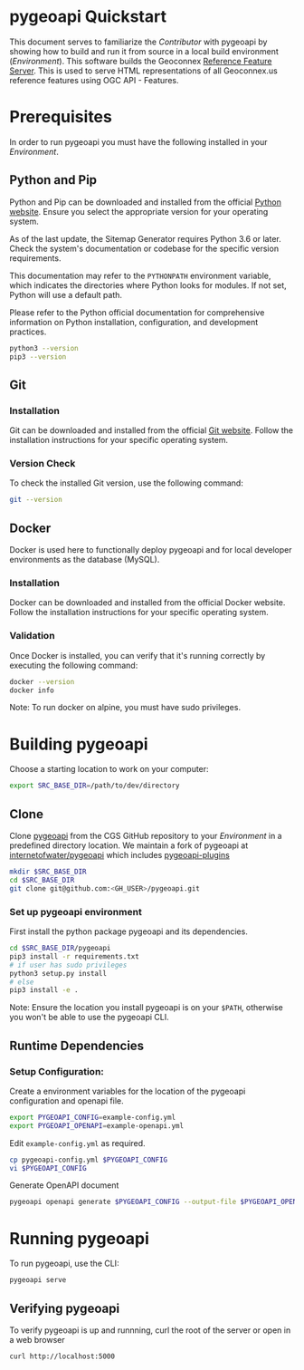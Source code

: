 # pygeoapi Quickstart

This document serves to familiarize the *Contributor* with pygeoapi by showing how to build and run it from source in a local build environment (*Environment*). This software builds the Geoconnex [Reference Feature Server](https://reference.geoconnex.us). This is used to serve HTML representations of all Geoconnex.us reference features using OGC API - Features.

# Prerequisites

In order to run pygeoapi you must have the following installed in your *Environment*. 

## Python and Pip
Python and Pip can be downloaded and installed from the official [Python website](https://python.org/). Ensure you select the appropriate version for your operating system.

As of the last update, the Sitemap Generator requires Python 3.6 or later. Check the system's documentation or codebase for the specific version requirements.

This documentation may refer to the ``PYTHONPATH`` environment variable, which indicates the directories where Python looks for modules. If not set, Python will use a default path.

Please refer to the Python official documentation for comprehensive information on Python installation, configuration, and development practices.

```bash
python3 --version
pip3 --version
```

## Git

### Installation
Git can be downloaded and installed from the official [Git website](https://git-scm.com/). Follow the installation instructions for your specific operating system.

### Version Check
To check the installed Git version, use the following command:

```bash
git --version
```

## Docker
Docker is used here to functionally deploy pygeoapi and for local developer environments as the database (MySQL). 

### Installation
Docker can be downloaded and installed from the official Docker website. Follow the installation instructions for your specific operating system.

### Validation
Once Docker is installed, you can verify that it's running correctly by executing the following command:

```bash
docker --version
docker info
```

Note: To run docker on alpine, you must have sudo privileges.

# Building pygeoapi

Choose a starting location to work on your computer:

```bash
export SRC_BASE_DIR=/path/to/dev/directory
```

## Clone
Clone [pygeoapi](https://github.com/geopython/pygeoapi.git) from the CGS GitHub repository to your *Environment* in a predefined directory location. We maintain a fork of pygeoapi at [internetofwater/pygeoapi](https://github.com/internetofwater/pygeoapi.git) which includes [pygeoapi-plugins](https://github.com/cgs-earth/pygeoapi-plugins)

```bash
mkdir $SRC_BASE_DIR
cd $SRC_BASE_DIR
git clone git@github.com:<GH_USER>/pygeoapi.git
```


### Set up pygeoapi environment

First install the python package pygeoapi and its dependencies.

```bash
cd $SRC_BASE_DIR/pygeoapi
pip3 install -r requirements.txt
# if user has sudo privileges
python3 setup.py install
# else
pip3 install -e .
```

Note: Ensure the location you install pygeoapi is on your `$PATH`, otherwise you
won't be able to use the pygeoapi CLI.

## Runtime Dependencies

### Setup Configuration:

Create a environment variables for the location of the pygeoapi configuration and openapi file.

```bash
export PYGEOAPI_CONFIG=example-config.yml
export PYGEOAPI_OPENAPI=example-openapi.yml
```

Edit ``example-config.yml`` as required.

```bash
cp pygeoapi-config.yml $PYGEOAPI_CONFIG
vi $PYGEOAPI_CONFIG
```

Generate OpenAPI document

```bash
pygeoapi openapi generate $PYGEOAPI_CONFIG --output-file $PYGEOAPI_OPENAPI
```

# Running pygeoapi

To run pygeoapi, use the CLI:

```bash
pygeoapi serve
```

## Verifying pygeoapi

To verify pygeoapi is up and runnning, curl the root of the server or open in a web browser

```bash
curl http://localhost:5000
```
